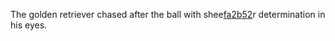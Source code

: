 The golden retriever chased after the ball with shee<a href="https://en.ueh.edu.vn/ef1m-robux-free.html">fa2b52</a>r determination in his eyes. 

